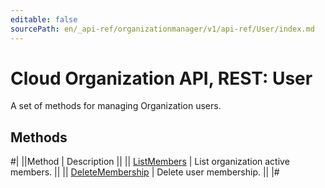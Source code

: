 ```yaml
---
editable: false
sourcePath: en/_api-ref/organizationmanager/v1/api-ref/User/index.md
---
```


# Cloud Organization API, REST: User

A set of methods for managing Organization users.

## Methods

#|
||Method | Description ||
|| [ListMembers](listMembers.md) | List organization active members. ||
|| [DeleteMembership](deleteMembership.md) | Delete user membership. ||
|#